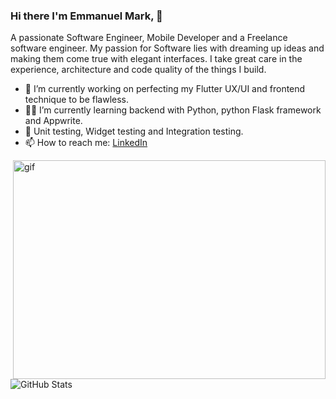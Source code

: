 ### Hi there I'm Emmanuel Mark, 👋

A passionate Software Engineer, Mobile Developer and a Freelance software engineer. My passion for Software lies with dreaming up ideas and making them come true with elegant interfaces. I take great care in the experience, architecture and code quality of the things I build. 

- 🔭 I’m currently working on perfecting my Flutter UX/UI and frontend technique to be flawless.
- 👨‍💻 I’m currently learning backend with Python, python Flask framework and Appwrite.
- 🤔 Unit testing, Widget testing and Integration testing.
- 📫 How to reach me: [LinkedIn](https://www.linkedin.com/in/emmanuel-ndaliro-501771124/)

<p><img align="right" alt="gif" src="https://user-images.githubusercontent.com/33391934/143764854-94adc43f-03f6-4a94-84df-603ac5b98737.gif" width="500" height="350" /></p>

![GitHub Stats](https://github-readme-stats.vercel.app/api?username=kram254&theme=merko)



<!--
**kram254/kram254** is a ✨ _special_ ✨ repository because its `README.md` (this file) appears on your GitHub profile.
![giphy](https://user-images.githubusercontent.com/33391934/143764854-94adc43f-03f6-4a94-84df-603ac5b98737.gif)
Here are some ideas to get you started:

- 📫 How to reach me: [LinkedIn](https://www.linkedin.com/in/emmanuel-ndaliro-501771124/)
- 📧 Mail me [here]|

- 🔭 I’m currently working on ...
- 🌱 I’m currently learning ...
- 👯 I’m looking to collaborate on ...
- 🤔 I’m looking for help with ...
- 💬 Ask me about ...
- 📫 How to reach me: ...
- 😄 Pronouns: ...
- ⚡ Fun fact: ...
-->
